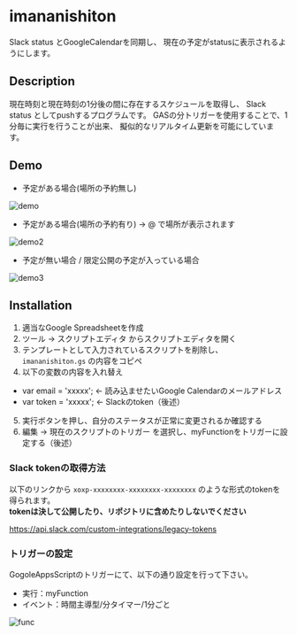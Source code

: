 imananishiton
====
Slack status とGoogleCalendarを同期し、
現在の予定がstatusに表示されるようにします。

## Description
現在時刻と現在時刻の1分後の間に存在するスケジュールを取得し、
Slack status としてpushするプログラムです。
GASの分トリガーを使用することで、1分毎に実行を行うことが出来、
擬似的なリアルタイム更新を可能にしています。

## Demo
- 予定がある場合(場所の予約無し)

![demo](https://cloud.githubusercontent.com/assets/12445714/25271187/3cf48bc0-26be-11e7-99ae-d04c46db98f9.png)

- 予定がある場合(場所の予約有り) → @ で場所が表示されます

![demo2](https://cloud.githubusercontent.com/assets/12445714/25271399/02c79bbc-26bf-11e7-8b14-ddfb0cefbde8.png)

- 予定が無い場合 / 限定公開の予定が入っている場合

![demo3](https://cloud.githubusercontent.com/assets/12445714/25271400/02d69c16-26bf-11e7-83e6-daa16c2690ed.png)

## Installation

1. 適当なGoogle Spreadsheetを作成
2. ツール → スクリプトエディタ からスクリプトエディタを開く
3. テンプレートとして入力されているスクリプトを削除し、 `imananishiton.gs` の内容をコピペ
4. 以下の変数の内容を入れ替え
- var email = 'xxxxx'; ← 読み込ませたいGoogle Calendarのメールアドレス
- var token = 'xxxxx'; ← Slackのtoken（後述）
5. 実行ボタンを押し、自分のステータスが正常に変更されるか確認する
6. 編集 → 現在のスクリプトのトリガー を選択し、myFunctionをトリガーに設定する（後述）


### Slack tokenの取得方法

以下のリンクから `xoxp-xxxxxxxx-xxxxxxxx-xxxxxxxx` のような形式のtokenを得られます。<br>
**tokenは決して公開したり、リポジトリに含めたりしないでください**

https://api.slack.com/custom-integrations/legacy-tokens

### トリガーの設定

GogoleAppsScriptのトリガーにて、以下の通り設定を行って下さい。
- 実行：myFunction
- イベント：時間主導型/分タイマー/1分ごと

![func](https://cloud.githubusercontent.com/assets/12445714/25301893/bb21ccca-276c-11e7-880f-1daebd4146ed.png)

